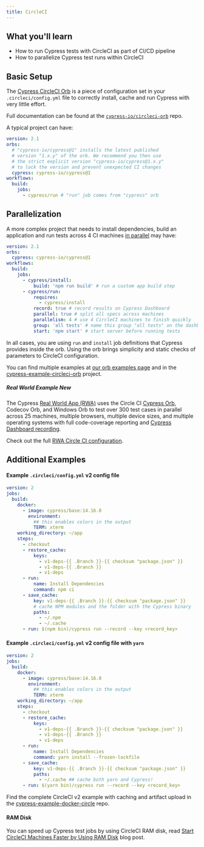 ```yaml
---
title: CircleCI
---
```


<Alert type="info">

## <Icon name="graduation-cap"/> What you'll learn

- How to run Cypress tests with CircleCI as part of CI/CD pipeline
- How to parallelize Cypress test runs within CircleCI

</Alert>

<!-- textlint-disable -->

<DocsVideo src="https://youtube.com/embed/J-xbNtKgXfY"/>

<DocsVideo src="/img/snippets/running-in-ci.mp4"/>

<!-- textlint-enable -->

## Basic Setup

The [Cypress CircleCI Orb](https://github.com/cypress-io/circleci-orb) is a
piece of configuration set in your `.circleci/config.yml` file to correctly
install, cache and run Cypress with very little effort.

Full documentation can be found at the
[`cypress-io/circleci-orb`](https://github.com/cypress-io/circleci-orb) repo.

A typical project can have:

```yaml
version: 2.1
orbs:
  # "cypress-io/cypress@1" installs the latest published
  # version "1.x.y" of the orb. We recommend you then use
  # the strict explicit version "cypress-io/cypress@1.x.y"
  # to lock the version and prevent unexpected CI changes
  cypress: cypress-io/cypress@1
workflows:
  build:
    jobs:
      - cypress/run # "run" job comes from "cypress" orb
```

## Parallelization

A more complex project that needs to install dependencies, build an application
and run tests across 4 CI machines [in parallel](/guides/guides/parallelization)
may have:

```yaml
version: 2.1
orbs:
  cypress: cypress-io/cypress@1
workflows:
  build:
    jobs:
      - cypress/install:
          build: 'npm run build' # run a custom app build step
      - cypress/run:
          requires:
            - cypress/install
          record: true # record results on Cypress Dashboard
          parallel: true # split all specs across machines
          parallelism: 4 # use 4 CircleCI machines to finish quickly
          group: 'all tests' # name this group "all tests" on the dashboard
          start: 'npm start' # start server before running tests
```

In all cases, you are using `run` and `install` job definitions that Cypress
provides inside the orb. Using the orb brings simplicity and static checks of
parameters to CircleCI configuration.

You can find multiple examples at
[our orb examples page](https://github.com/cypress-io/circleci-orb/blob/master/docs/examples.md)
and in the
[cypress-example-circleci-orb](https://github.com/cypress-io/cypress-example-circleci-orb)
project.

<Alert type="info">

##### <Icon name="graduation-cap"/> Real World Example <Badge type="success">New</Badge>

The Cypress
[Real World App (RWA)](https://github.com/cypress-io/cypress-realworld-app) uses
the Circle CI [Cypress Orb](https://github.com/cypress-io/circleci-orb), Codecov
Orb, and Windows Orb to test over 300 test cases in parallel across 25 machines,
multiple browsers, multiple device sizes, and multiple operating systems with
full code-coverage reporting and
[Cypress Dashboard recording](https://dashboard.cypress.io/projects/7s5okt).

Check out the full <Icon name="github"/>
[RWA Circle CI configuration](https://github.com/cypress-io/cypress-realworld-app/blob/develop/.circleci/config.yml).

</Alert>

## Additional Examples

#### Example `.circleci/config.yml` v2 config file

```yaml
version: 2
jobs:
  build:
    docker:
      - image: cypress/base:14.16.0
        environment:
          ## this enables colors in the output
          TERM: xterm
    working_directory: ~/app
    steps:
      - checkout
      - restore_cache:
          keys:
            - v1-deps-{{ .Branch }}-{{ checksum "package.json" }}
            - v1-deps-{{ .Branch }}
            - v1-deps
      - run:
          name: Install Dependencies
          command: npm ci
      - save_cache:
          key: v1-deps-{{ .Branch }}-{{ checksum "package.json" }}
          # cache NPM modules and the folder with the Cypress binary
          paths:
            - ~/.npm
            - ~/.cache
      - run: $(npm bin)/cypress run --record --key <record_key>
```

#### Example `.circleci/config.yml` v2 config file with `yarn`

```yaml
version: 2
jobs:
  build:
    docker:
      - image: cypress/base:14.16.0
        environment:
          ## this enables colors in the output
          TERM: xterm
    working_directory: ~/app
    steps:
      - checkout
      - restore_cache:
          keys:
            - v1-deps-{{ .Branch }}-{{ checksum "package.json" }}
            - v1-deps-{{ .Branch }}
            - v1-deps
      - run:
          name: Install Dependencies
          command: yarn install --frozen-lockfile
      - save_cache:
          key: v1-deps-{{ .Branch }}-{{ checksum "package.json" }}
          paths:
            - ~/.cache ## cache both yarn and Cypress!
      - run: $(yarn bin)/cypress run --record --key <record_key>
```

Find the complete CircleCI v2 example with caching and artifact upload in the
[cypress-example-docker-circle](https://github.com/cypress-io/cypress-example-docker-circle)
repo.

#### RAM Disk

You can speed up Cypress test jobs by using CircleCI RAM disk, read
[Start CircleCI Machines Faster by Using RAM Disk](https://glebbahmutov.com/blog/circle-ram-disk/)
blog post.
